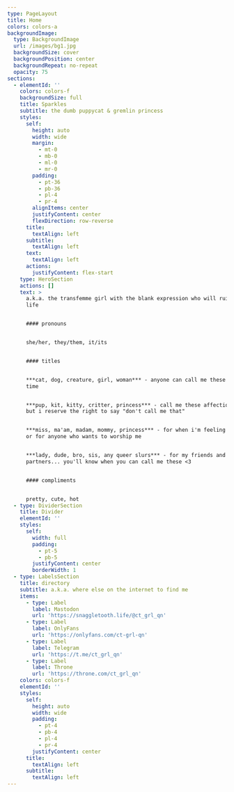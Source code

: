 ```yaml
---
type: PageLayout
title: Home
colors: colors-a
backgroundImage:
  type: BackgroundImage
  url: /images/bg1.jpg
  backgroundSize: cover
  backgroundPosition: center
  backgroundRepeat: no-repeat
  opacity: 75
sections:
  - elementId: ''
    colors: colors-f
    backgroundSize: full
    title: Sparkles
    subtitle: the dumb puppycat & gremlin princess
    styles:
      self:
        height: auto
        width: wide
        margin:
          - mt-0
          - mb-0
          - ml-0
          - mr-0
        padding:
          - pt-36
          - pb-36
          - pl-4
          - pr-4
        alignItems: center
        justifyContent: center
        flexDirection: row-reverse
      title:
        textAlign: left
      subtitle:
        textAlign: left
      text:
        textAlign: left
      actions:
        justifyContent: flex-start
    type: HeroSection
    actions: []
    text: >
      a.k.a. the transfemme girl with the blank expression who will ruin your
      life


      #### pronouns


      she/her, they/them, it/its


      #### titles


      ***cat, dog, creature, girl, woman*** - anyone can call me these at any
      time


      ***pup, kit, kitty, critter, princess*** - call me these affectionately,
      but i reserve the right to say "don't call me that"


      ***miss, ma'am, madam, mommy, princess*** - for when i'm feeling dominant,
      or for anyone who wants to worship me


      ***lady, dude, bro, sis, any queer slurs*** - for my friends and
      partners... you'll know when you can call me these <3


      #### compliments


      pretty, cute, hot
  - type: DividerSection
    title: Divider
    elementId: ''
    styles:
      self:
        width: full
        padding:
          - pt-5
          - pb-5
        justifyContent: center
        borderWidth: 1
  - type: LabelsSection
    title: directory
    subtitle: a.k.a. where else on the internet to find me
    items:
      - type: Label
        label: Mastodon
        url: 'https://snaggletooth.life/@ct_grl_qn'
      - type: Label
        label: OnlyFans
        url: 'https://onlyfans.com/ct-grl-qn'
      - type: Label
        label: Telegram
        url: 'https://t.me/ct_grl_qn'
      - type: Label
        label: Throne
        url: 'https://throne.com/ct_grl_qn'
    colors: colors-f
    elementId: ''
    styles:
      self:
        height: auto
        width: wide
        padding:
          - pt-4
          - pb-4
          - pl-4
          - pr-4
        justifyContent: center
      title:
        textAlign: left
      subtitle:
        textAlign: left
---
```

